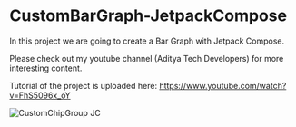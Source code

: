 # CustomBarGraph-JetpackCompose

In this project we are going to create a Bar Graph with Jetpack Compose.

Please check out my youtube channel (Aditya Tech Developers) for more interesting content.

Tutorial of the project is uploaded here: https://www.youtube.com/watch?v=FhS5096x_oY

![CustomChipGroup JC](https://user-images.githubusercontent.com/90105266/194074540-9e5d5c9a-0813-4730-b02f-14aee24ff2b8.png)

